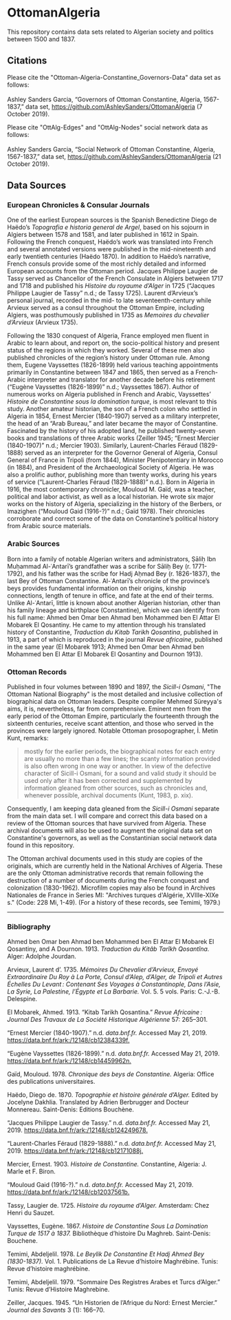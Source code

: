 # OttomanAlgeria
This repository contains data sets related to Algerian society and politics between 1500 and 1837.

## Citations
Please cite the "Ottoman-Algeria-Constantine_Governors-Data" data set as follows: <br></br>
Ashley Sanders Garcia, “Governors of Ottoman Constantine, Algeria, 1567-1837,” data set, <https://github.com/AshleySanders/OttomanAlgeria> (7 October 2019).

Please cite "OttAlg-Edges" and "OttAlg-Nodes" social network data as follows: <br></br>
Ashley Sanders Garcia, “Social Network of Ottoman Constantine, Algeria, 1567-1837,” data set, <https://github.com/AshleySanders/OttomanAlgeria> (21 October 2019).


## Data Sources

### European Chronicles & Consular Journals
One of the earliest European sources is the Spanish Benedictine Diego de Haëdo’s *Topografia e historia general de Argel*, based on his sojourn in Algiers between 1578 and 1581, and later published in 1612 in Spain. Following the French conquest, Haëdo’s work was translated into French and several annotated versions were published in the mid-nineteenth and early twentieth centuries (Haëdo 1870). In addition to Haëdo’s narrative, French consuls provide some of the most richly detailed and informed European accounts from the Ottoman period. Jacques Philippe Laugier de Tassy served as Chancellor of the French Consulate in Algiers between 1717 and 1718 and published his *Histoire du royaume d’Alger* in 1725 (“Jacques Philippe Laugier de Tassy” n.d.; de Tassy 1725). Laurent d’Arvieux’s personal journal, recorded in the mid- to late seventeenth-century while Arvieux served as a consul throughout the Ottoman Empire, including Algiers, was posthumously published in 1735 as *Memoires du chevalier d’Arvieux* (Arvieux 1735).

Following the 1830 conquest of Algeria, France employed men fluent in Arabic to learn about, and report on, the socio-political history and present status of the regions in which they worked. Several of these men also published chronicles of the region’s history under Ottoman rule. Among them, Eugene Vayssettes (1826-1899) held various teaching appointments primarily in Constantine between 1847 and 1865, then served as a French-Arabic interpreter and translator for another decade before his retirement (“Eugène Vayssettes (1826-1899)” n.d.; Vayssettes 1867). Author of numerous works on Algeria published in French and Arabic, Vayssettes’ *Histoire de Constantine sous la domination turque*, is most relevant to this study.  Another amateur historian, the son of a French colon who settled in Algeria in 1854, Ernest Mercier (1840-1907) served as a military interpreter, the head of an “Arab Bureau,” and later became the mayor of Constantine. Fascinated by the history of his adopted land, he published twenty-seven books and translations of three Arabic works (Zeiller 1945; “Ernest Mercier (1840-1907)” n.d.; Mercier 1903). Similarly, Laurent-Charles Féraud (1829-1888) served as an interpreter for the Governor General of Algeria, Consul General of France in Tripoli (from 1844), Minister Plenipotentiary in Morocco (in 1884), and President of the Archaeological Society of Algeria. He was also a prolific author, publishing more than twenty works, during his years of service (“Laurent-Charles Féraud (1829-1888)” n.d.). Born in Algeria in 1916, the most contemporary chronicler, Mouloud M. Gaïd, was a teacher, political and labor activist, as well as a local historian. He wrote six major works on the history of Algeria, specializing in the history of the Berbers, or Imazighen (“Mouloud Gaid (1916-?)” n.d.; Gaïd 1978). Their chronicles corroborate and correct some of the data on Constantine’s political history from Arabic source materials.  

### Arabic Sources

Born into a family of notable Algerian writers and administrators, Ṣāliḥ Ibn Muḥammad Al-ʿAntarī’s grandfather was a scribe for Sāliḥ Bey (r. 1771-1792), and his father was the scribe for Hadj Aḥmad Bey (r. 1826-1837), the last Bey of Ottoman Constantine. Al-ʿAntarī’s chronicle of the province’s beys provides fundamental information on their origins, kinship connections, length of tenure in office, and fate at the end of their terms. Unlike Al-ʿAntarī, little is known about another Algerian historian, other than his family lineage and birthplace (Constantine), which we can identify from his full name: Ahmed ben Omar ben Ahmad ben Mohammed ben El Attar El Mobarek El Qosantiny. He came to my attention through his translated history of Constantine, *Traduction du Kitab Tarikh Qosantina*, published in 1913, a part of which is reproduced in the journal *Revue africaine*, published in the same year (El Mobarek 1913; Ahmed ben Omar ben Ahmad ben Mohammed ben El Attar El Mobarek El Qosantiny and Dournon 1913). 

### Ottoman Records

Published in four volumes between 1890 and 1897, the *Sicill-i Osmani*, "The Ottoman National Biography" is the most detailed and inclusive collection of biographical data on Ottoman leaders. Despite compiler Mehmed Süreyya's aims, it is, nevertheless, far from comprehensive. Eminent men from the early period of the Ottoman Empire, particularly the fourteenth through the sixteenth centuries, receive scant attention, and those who served in the provinces were largely ignored. Notable Ottoman prosopographer, İ. Metin Kunt, remarks:

> mostly for the earlier periods, the biographical notes for each entry are usually no more than a few lines; the scanty information provided is also often wrong in one way or another. In view of the defective character of Sicill-i Osmani, for a sound and valid study it should be used only after it has been corrected and supplemented by information gleaned from other sources, such as chronicles and, whenever possible, archival documents (Kunt, 1983, p. xix).

Consequently, I am keeping data gleaned from the *Sicill-i Osmani* separate from the main data set. I will compare and correct this data based on a review of the Ottoman sources that have survived from Algeria. These archival documents will also be used to augment the original data set on Constantine's governors, as well as the Constantinian social network data found in this repository. 

The Ottoman archival documents used in this study are copies of the originals, which are currently held in the National Archives of Algeria. These are the only Ottoman administrative records that remain following the destruction of a number of documents during the French conquest and colonization (1830-1962). Microfilm copies may also be found in Archives Nationales de France in Series MI: "Archives turques d'Algérie, XVIIIe-XIXe s." (Code: 228 Mi, 1-49). (For a history of these records, see Temimi, 1979.) 

-----

### Bibliography

Ahmed ben Omar ben Ahmad ben Mohammed ben El Attar El Mobarek El Qosantiny, and A Dournon. 1913. *Traduction du Kitâb Tarîkh Qosantîna.* Alger: Adolphe Jourdan.

Arvieux, Laurent d’. 1735. *Mémoires Du Chevalier d’Arvieux, Envoyé Extraordinaire Du Roy à La Porte, Consul d’Alep, d’Alger, de Tripoli et Autres Échelles Du Levant : Contenant Ses Voyages à Constantinople, Dans l’Asie, La Syrie, La Palestine, l’Égypte et La Barbarie.* Vol. 5. 5 vols. Paris: C.-J.-B. Delespine.

El Mobarek, Ahmed. 1913. “Kitab Tarikh Qosantina.” *Revue Africaine : Journal Des Travaux de La Société Historique Algérienne* 57: 265–301.

“Ernest Mercier (1840-1907).” n.d. *data.bnf.fr.* Accessed May 21, 2019. <https://data.bnf.fr/ark:/12148/cb12384339f.>

“Eugène Vayssettes (1826-1899).” n.d. *data.bnf.fr.* Accessed May 21, 2019. <https://data.bnf.fr/ark:/12148/cb14459962n.>

Gaïd, Mouloud. 1978. *Chronique des beys de Constantine.* Algeria: Office des publications universitaires.

Haëdo, Diego de. 1870. *Topographie et histoire générale d’Alger.* Edited by Jocelyne Dakhlia. Translated by Adrien Berbrugger and Docteur Monnereau. Saint-Denis: Editions Bouchène.

“Jacques Philippe Laugier de Tassy.” n.d. *data.bnf.fr.* Accessed May 21, 2019. <https://data.bnf.fr/ark:/12148/cb124249678.>

“Laurent-Charles Féraud (1829-1888).” n.d. *data.bnf.fr.* Accessed May 21, 2019. <https://data.bnf.fr/ark:/12148/cb12171088j.>

Mercier, Ernest. 1903. *Histoire de Constantine.* Constantine, Algeria: J. Marle et F. Biron.

“Mouloud Gaid (1916-?).” n.d. *data.bnf.fr.* Accessed May 21, 2019. <https://data.bnf.fr/ark:/12148/cb12037561b.>

Tassy, Laugier de. 1725. *Histoire du royaume d’Alger.* Amsterdam: Chez Henri du Sauzet.

Vayssettes, Eugène. 1867. *Histoire de Constantine Sous La Domination Turque de 1517 à 1837.* Bibliothèque d’histoire Du Maghreb. Saint-Denis: Bouchene.

Temimi, Abdeljelil. 1978. *Le Beylik De Constantine Et Hadj Ahmed Bey (1830-1837).* Vol. 1. Publications de La Revue d’histoire Maghrébine. Tunis: Revue d’histoire maghrébine.

Temimi, Abdeljelil. 1979. “Sommaire Des Registres Arabes et Turcs d’Alger.” Tunis: Revue d’Histoire Maghrebine.

Zeiller, Jacques. 1945. “Un Historien de l’Afrique du Nord: Ernest Mercier.” *Journal des Savants* 3 (1): 166–70.
